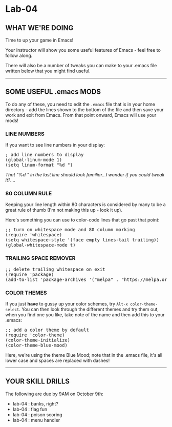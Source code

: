 # Lab-04

## WHAT WE'RE DOING

Time to up your game in Emacs!

Your instructor will show you some useful features of Emacs - feel free to follow along.

There will also be a number of tweaks you can make to your .emacs file written below that you might find useful.

---

## SOME USEFUL .emacs MODS

To do any of these, you need to edit the `.emacs` file that is in your home directory - add the lines shown to the bottom of the file and then save your work and exit from Emacs. From that point onward, Emacs will use your mods!

### LINE NUMBERS

If you want to see line numbers in your display:

<pre>
; add line numbers to display
(global-linum-mode 1)
(setq linum-format "%d ")
</pre>

_That "%d " in the last line should look familiar...I wonder if you could tweak it?...._

### 80 COLUMN RULE

Keeping your line length within 80 characters is considered by many to be a great rule of thumb (I'm not making this up - look it up).

Here's something you can use to color-code lines that go past that point:

<pre>
;; turn on whitespace mode and 80 column marking
(require 'whitespace)
(setq whitespace-style '(face empty lines-tail trailing))
(global-whitespace-mode t)
</pre>

### TRAILING SPACE REMOVER

<pre>
;; delete trailing whitespace on exit
(require 'package)
(add-to-list 'package-archives '("melpa" . "https://melpa.org/packages/"))
</pre>

### COLOR THEMES

If you just **have** to gussy up your color schemes, try `Alt-x color-theme-select`. You can then look through the different themes and try them out, when you find one you like, take note of the name and then add this to your .emacs:

<pre>
;; add a color theme by default
(require 'color-theme)
(color-theme-initialize)
(color-theme-blue-mood)
</pre>

Here, we're using the theme Blue Mood; note that in the .emacs file, it's all lower case and spaces are replaced with dashes!

---

## YOUR SKILL DRILLS

The following are due by 9AM on October 9th:

- lab-04 : banks, right?
- lab-04 : flag fun
- lab-04 : poison scoring
- lab-04 : menu handler
